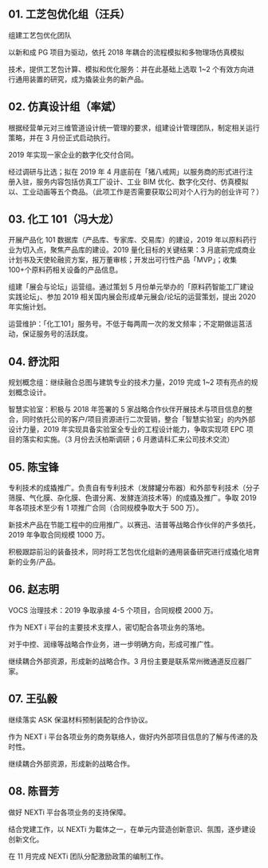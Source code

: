 ## 01. 工芝包优化组（汪兵）

组建工艺包优化团队

以新和成 PG 项目为驱动，依托 2018 年耦合的流程模拟和多物理场仿真模拟

技术，提供工艺包计算、模拟和优化服务：并在此基础上选取 1~2 个有效方向进行通用装置的研究，成为撬装业务的新产品。

## 02. 仿真设计组（率斌）

根据经营单元对三维管道设计统一管理的要求，组建设计管理团队，制定相关运行策略，并在 3 月份正式启动执行。

2019 年实现一家企业的数字化交付合同。

经过调研与比选；拟在 2019 年 4 月底前在「猪八戒网」以服务商的形式进行注册入驻，服务内容包括仿真工厂设计、工业 BIM 优化、数字化交付、仿真模拟以、工业动画等五个商品。（此项工作是否需要获取公司对个人行为的创业许可？）

## 03. 化工 101（冯大龙）

开展产品化 101 数据库（产品库、专家库、交易库）的建设，2019 年以原料药行业为切入点，聚焦产品库的建设。2019 量化目标的关键结果：3 月底前完成商业计划书及天使轮融资方案，报万董审核；开发出可行性产品「MVP」；收集 100+个原料药相关设备的产品信息。

组建「展会与论坛」运营组。通过策划 5 月份单元举办的「原料药智能工厂建设实践论坛」、参加 2019 相关国内展会形成单元展会/论坛的运营策划，提出 2020 年实施计划。

运营维护：「化工101」服务号。不低于每两周一次的发文频率；不定期做运莒活动，保证服务号的活跃度。

## 04. 舒沈阳

规划概念组：继续融合总图与建筑专业的技术力量，2019 完成 1~2 项有亮点的规划概念设计。

智慧实验室：积极与 2018 年签署的 5 家战略合作伙伴开展技术与项目信息的整合，同时依托公司的客户/项目资源进行二次营销，整合「智慧实验室」的内外部设计力量，2019 年实现具备实验室全专业的工程设计能力，争取实现项 EPC 项目的落实和实施。（3 月份去沃柏斯调研；6 月邀请科汇来公司技术交流）

## 05. 陈宝锋

专利技术的成撬推广。负责自有专利技术（发酵罐分布器）和外部专利技术（分子筛膜、气化膜、杂化膜、色谱分离、发酵连消技术等）的成撬及推广。争取 2019 年各项技术至少有 1 项推广合同（合同规模争取大于 500 万）。

新技术产品在节能工程中的应用推广。以赛迅、洁普等战略合作伙伴的产多依托，2019 年争取合同规模 1000 万。

积极跟踪前沿的装备技术，同时将工艺包优化组新的通用装备研究进行成撬化培育新的业务/产品。

## 06. 赵志明

VOCS 治理技术：2019 争取承接 4-5 个项目，合同规模 2000 万。

作为 NEXT i 平台的主要技术支撑人，密切配合各项业务的落地。

对于中控、润缘等战略合作业务，进一步明确方向，形成可推广性。

继续耦合外部资源，形成新的战略合作。3 月份主要是联系常州微通道反应器厂家。

## 07. 王弘毅

继续落实 ASK 保温材料预制装配的合作协议。

作为 NEXT i 平台各项业务的商务联络人，做好内外部项目信息的了解与传递的及时性。

继续耦合外部资源，形成新的战略合作。

## 08. 陈晋芳

做好 NEXTi 平台各项业务的支持保障。

结合党建工作，以 NEXTi 为載体之一，在单元内营造创新意识、氛围，逐步建设创新文化。

在 11 月完成 NEXTi 团队分配激励政策的编制工作。

